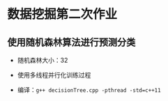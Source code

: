 # 数据挖掘第二次作业

## 使用随机森林算法进行预测分类

- 随机森林大小：32

- 使用多线程并行化训练过程

- 编译：`g++ decisionTree.cpp -pthread -std=c++11`